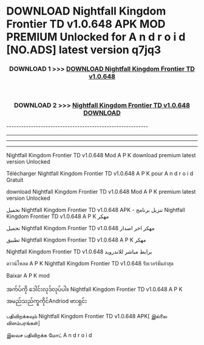 # DOWNLOAD Nightfall Kingdom Frontier TD v1.0.648 APK MOD PREMIUM Unlocked for A n d r o i d [NO.ADS] latest version q7jq3 



<div align="center">

<h3>DOWNLOAD 1 >>> <a href="https://getmod2.web.app/?judul=Nightfall Kingdom Frontier TD v1.0.648">DOWNLOAD Nightfall Kingdom Frontier TD v1.0.648</a></h3><br>

<h3>DOWNLOAD 2 >>> <a href="https://getmod2.web.app/?judul=Nightfall Kingdom Frontier TD v1.0.648">Nightfall Kingdom Frontier TD v1.0.648 DOWNLOAD </a></h3>

</div>
----------------------------------------------------------

----------------------------------------------------------

----------------------------------------------------------

----------------------------------------------------------

Nightfall Kingdom Frontier TD v1.0.648 Mod A P K download premium latest version Unlocked

Télécharger Nightfall Kingdom Frontier TD v1.0.648 A P K pour A n d r o i d Gratuit

download Nightfall Kingdom Frontier TD v1.0.648 Mod A P K premium latest version Unlocked

تحميل Nightfall Kingdom Frontier TD v1.0.648 APK - تنزيل برنامج Nightfall Kingdom Frontier TD v1.0.648 A P K مهكر

تحميل Nightfall Kingdom Frontier TD v1.0.648 مهكر اخر اصدار

تطبيق Nightfall Kingdom Frontier TD v1.0.648 A P K مهكر

Nightfall Kingdom Frontier TD v1.0.648 برابط مباشر للاندرويد

ดาวน์โหลด A P K Nightfall Kingdom Frontier TD v1.0.648 รับเวอร์ชันล่าสุด

Baixar A P K mod

အက်ပ်ကို ဒေါင်းလုဒ်လုပ်ပါ။ Nightfall Kingdom Frontier TD v1.0.648 A P K အမည်သည်ကူကိုင်Andriod ဗားရှင်း

பதிவிறக்கவும் Nightfall Kingdom Frontier TD v1.0.648 APK[ இல்லை விளம்பரங்கள்] 
 
இலவச பதிவிறக்க மோட் A n d r o i d



